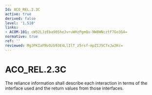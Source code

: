 ```yaml
---
Id: ACO_REL.2.3C
active: true
derived: false
level: '1.510'
links:
- ACOM-101: cW52LJzEba90SheJvruWHzPgmQu-NW8WNcztF7Go3G4=
normative: true
ref: ''
reviewed: MgJPKIaFNvOzb93E4LlIlT_z5rsf-mpZIJ5C7xJw2Kc=
---
```


# ACO_REL.2.3C

The reliance information shall describe each interaction in terms of the interface used and the return values from those interfaces.